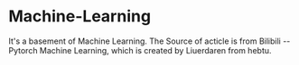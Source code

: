 # Machine-Learning
It's a basement of Machine Learning.
The Source of acticle is from Bilibili -- Pytorch Machine Learning, which is created by Liuerdaren from hebtu.

